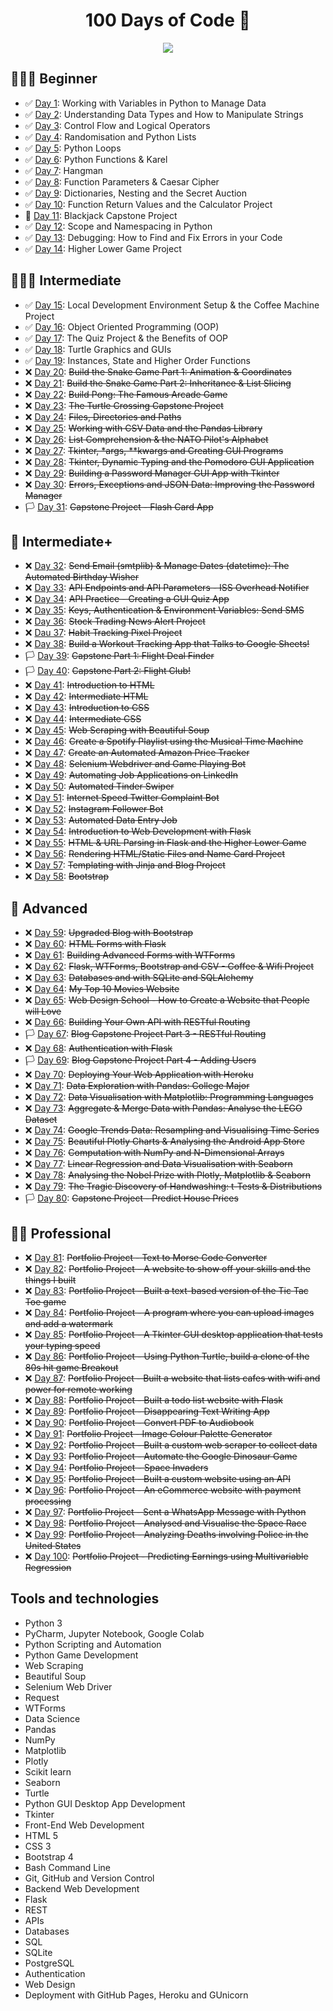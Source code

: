 <div align="center">
  <h1>100 Days of Code 🐍</h1>
  
  ![](http://progress-bar.dev/19/)
  
</div>

## 👨🏻‍🎓 Beginner

- :white_check_mark: [Day 1](day-001): Working with Variables in Python to Manage Data
- :white_check_mark: [Day 2](day-002): Understanding Data Types and How to Manipulate Strings
- :white_check_mark: [Day 3](day-003): Control Flow and Logical Operators
- :white_check_mark: [Day 4](day-004): Randomisation and Python Lists
- :white_check_mark: [Day 5](day-005): Python Loops
- :white_check_mark: [Day 6](day-006): Python Functions & Karel
- :white_check_mark: [Day 7](day-007): Hangman
- :white_check_mark: [Day 8](day-008): Function Parameters & Caesar Cipher
- :white_check_mark: [Day 9](day-009): Dictionaries, Nesting and the Secret Auction
- :white_check_mark: [Day 10](day-010): Function Return Values and the Calculator Project
- :checkered_flag: [Day 11](day-011): Blackjack Capstone Project
- :white_check_mark: [Day 12](day-012): Scope and Namespacing in Python
- :white_check_mark: [Day 13](day-013): Debugging: How to Find and Fix Errors in your Code
- :white_check_mark: [Day 14](x): Higher Lower Game Project

## 🏋🏻‍♂️ Intermediate

- :white_check_mark: [Day 15](x): Local Development Environment Setup & the Coffee Machine Project
- :white_check_mark: [Day 16](x): Object Oriented Programming (OOP)
- :white_check_mark: [Day 17](x): The Quiz Project & the Benefits of OOP
- :white_check_mark: [Day 18](x): Turtle Graphics and GUIs
- :white_check_mark: [Day 19](x): Instances, State and Higher Order Functions
- :x: [Day 20](x): ~~Build the Snake Game Part 1: Animation & Coordinates~~
- :x: [Day 21](x): ~~Build the Snake Game Part 2: Inheritance & List Slicing~~
- :x: [Day 22](x): ~~Build Pong: The Famous Arcade Game~~
- :x: [Day 23](x): ~~The Turtle Crossing Capstone Project~~
- :x: [Day 24](x): ~~Files, Directories and Paths~~
- :x: [Day 25](x): ~~Working with CSV Data and the Pandas Library~~
- :x: [Day 26](x): ~~List Comprehension & the NATO Pilot's Alphabet~~
- :x: [Day 27](x): ~~Tkinter, \*args, \*\*kwargs and Creating GUI Programs~~
- :x: [Day 28](x): ~~Tkinter, Dynamic Typing and the Pomodoro GUI Application~~
- :x: [Day 29](x): ~~Building a Password Manager GUI App with Tkinter~~
- :x: [Day 30](x): ~~Errors, Exceptions and JSON Data: Improving the Password Manager~~
- :white_flag: [Day 31](x): ~~Capstone Project - Flash Card App~~

## 💪 Intermediate+

- :x: [Day 32](x): ~~Send Email (smtplib) & Manage Dates (datetime): The Automated Birthday Wisher~~
- :x: [Day 33](x): ~~API Endpoints and API Parameters - ISS Overhead Notifier~~
- :x: [Day 34](x): ~~API Practice - Creating a GUI Quiz App~~
- :x: [Day 35](x): ~~Keys, Authentication & Environment Variables: Send SMS~~
- :x: [Day 36](x): ~~Stock Trading News Alert Project~~
- :x: [Dau 37](x): ~~Habit Tracking Pixel Project~~
- :x: [Day 38](x): ~~Build a Workout Tracking App that Talks to Google Sheets!~~
- :white_flag: [Day 39](x): ~~Capstone Part 1: Flight Deal Finder~~
- :white_flag: [Day 40](x): ~~Capstone Part 2: Flight Club!~~
- :x: [Day 41](x): ~~Introduction to HTML~~
- :x: [Day 42](x): ~~Intermediate HTML~~
- :x: [Day 43](x): ~~Introduction to CSS~~
- :x: [Day 44](x): ~~Intermediate CSS~~
- :x: [Day 45](x): ~~Web Scraping with Beautiful Soup~~
- :x: [Day 46](x): ~~Create a Spotify Playlist using the Musical Time Machine~~
- :x: [Day 47](x): ~~Create an Automated Amazon Price Tracker~~
- :x: [Day 48](x): ~~Selenium Webdriver and Game Playing Bot~~
- :x: [Day 49](x): ~~Automating Job Applications on LinkedIn~~
- :x: [Day 50](x): ~~Automated Tinder Swiper~~
- :x: [Day 51](x): ~~Internet Speed Twitter Complaint Bot~~
- :x: [Day 52](x): ~~Instagram Follower Bot~~
- :x: [Day 53](x): ~~Automated Data Entry Job~~
- :x: [Day 54](x): ~~Introduction to Web Development with Flask~~
- :x: [Day 55](x): ~~HTML & URL Parsing in Flask and the Higher Lower Game~~
- :x: [Day 56](x): ~~Rendering HTML/Static Files and Name Card Project~~
- :x: [Day 57](x): ~~Templating with Jinja and Blog Project~~
- :x: [Day 58](x): ~~Bootstrap~~

## 🚀 Advanced

- :x: [Day 59](x): ~~Upgraded Blog with Bootstrap~~
- :x: [Day 60](x): ~~HTML Forms with Flask~~
- :x: [Day 61](x): ~~Building Advanced Forms with WTForms~~
- :x: [Day 62](x): ~~Flask, WTForms, Bootstrap and CSV - Coffee & Wifi Project~~
- :x: [Day 63](x): ~~Databases and with SQLite and SQLAlchemy~~
- :x: [Day 64](x): ~~My Top 10 Movies Website~~
- :x: [Day 65](x): ~~Web Design School - How to Create a Website that People will Love~~
- :x: [Day 66](x): ~~Building Your Own API with RESTful Routing~~
- :white_flag: [Day 67](x): ~~Blog Capstone Project Part 3 - RESTful Routing~~
- :x: [Day 68](x): ~~Authentication with Flask~~
- :white_flag: [Day 69](x): ~~Blog Capstone Project Part 4 - Adding Users~~
- :x: [Day 70](x): ~~Deploying Your Web Application with Heroku~~
- :x: [Day 71](x): ~~Data Exploration with Pandas: College Major~~
- :x: [Day 72](x): ~~Data Visualisation with Matplotlib: Programming Languages~~
- :x: [Day 73](x): ~~Aggregate & Merge Data with Pandas: Analyse the LEGO Dataset~~
- :x: [Day 74](x): ~~Google Trends Data: Resampling and Visualising Time Series~~
- :x: [Day 75](x): ~~Beautiful Plotly Charts & Analysing the Android App Store~~
- :x: [Day 76](x): ~~Computation with NumPy and N-Dimensional Arrays~~
- :x: [Day 77](x): ~~Linear Regression and Data Visualisation with Seaborn~~
- :x: [Day 78](x): ~~Analysing the Nobel Prize with Plotly, Matplotlib & Seaborn~~
- :x: [Day 79](x): ~~The Tragic Discovery of Handwashing: t-Tests & Distributions~~
- :white_flag: [Day 80](x): ~~Capstone Project - Predict House Prices~~

## 👨‍💻 Professional

- :x: [Day 81](x): ~~Portfolio Project - Text to Morse Code Converter~~
- :x: [Day 82](x): ~~Portfolio Project - A website to show off your skills and the things I built~~
- :x: [Day 83](x): ~~Portfolio Project - Built a text-based version of the Tic Tac Toe game~~
- :x: [Day 84](x): ~~Portfolio Project - A program where you can upload images and add a watermark~~
- :x: [Day 85](x): ~~Portfolio Project - A Tkinter GUI desktop application that tests your typing speed~~
- :x: [Day 86](x): ~~Portfolio Project - Using Python Turtle, build a clone of the 80s hit game Breakout~~
- :x: [Day 87](x): ~~Portfolio Project - Built a website that lists cafes with wifi and power for remote working~~
- :x: [Day 88](x): ~~Portfolio Project - Built a todo list website with Flask~~
- :x: [Day 89](x): ~~Portfolio Project - Disappearing Text Writing App~~
- :x: [Day 90](x): ~~Portfolio Project - Convert PDF to Audiobook~~
- :x: [Day 91](x): ~~Portfolio Project - Image Colour Palette Generator~~
- :x: [Day 92](x): ~~Portfolio Project - Built a custom web scraper to collect data~~
- :x: [Day 93](x): ~~Portfolio Project - Automate the Google Dinosaur Game~~
- :x: [Day 94](x): ~~Portfolio Project - Space Invaders~~
- :x: [Day 95](x): ~~Portfolio Project - Built a custom website using an API~~
- :x: [Day 96](x): ~~Portfolio Project - An eCommerce website with payment processing~~
- :x: [Day 97](x): ~~Portfolio Project - Sent a WhatsApp Message with Python~~
- :x: [Day 98](x): ~~Portfolio Project - Analysed and Visualise the Space Race~~
- :x: [Day 99](x): ~~Portfolio Project - Analyzing Deaths involving Police in the United States~~
- :x: [Day 100](x): ~~Portfolio Project - Predicting Earnings using Multivariable Regression~~

## Tools and technologies

- Python 3
- PyCharm, Jupyter Notebook, Google Colab
- Python Scripting and Automation
- Python Game Development
- Web Scraping
- Beautiful Soup
- Selenium Web Driver
- Request
- WTForms
- Data Science
- Pandas
- NumPy
- Matplotlib
- Plotly
- Scikit learn
- Seaborn
- Turtle
- Python GUI Desktop App Development
- Tkinter
- Front-End Web Development
- HTML 5
- CSS 3
- Bootstrap 4
- Bash Command Line
- Git, GitHub and Version Control
- Backend Web Development
- Flask
- REST
- APIs
- Databases
- SQL
- SQLite
- PostgreSQL
- Authentication
- Web Design
- Deployment with GitHub Pages, Heroku and GUnicorn
